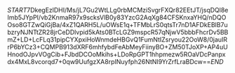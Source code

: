 $START$7DkegEzlDHI/Ms/jL7Gu2WtLLg0rbMCMziSvgrFXQr82EEtJT/jsqDQl8eImb5JYpPI/vb2KnmaR97x9scksVlB0y83YzcG2AqXg84CFSKnxaYHQ/nDQOOso8GTZwQiGjBa/4xZ1QARH5L/uOWsE1q+TFMbLrS0qtsTr7nD1AFDkEBlB7ubzryNJNTtZR28jrCeDDlvpid5kAts0BTcLGZ9mspcR57qNjwV5bbbFhcrDv5BBmZ+LD+LcFLq31pipCYXpxiHoWnmdeHBGvQ1FumNtIZsryou22OoW8/0jauIRrP6bYCz3+CQMPB913dXRF6mhfybdFeAbMeyFiinyBO+ZM50TJoXP+AP4uUHnodOJpvVOgCib+FJbdDCOoMkihs+LDoRpGPT1hhpmezw5ROaVDcPanpxdx4MxL8vcorqd7+0qw9UufgzXA8rpINuyfph26NtNI9YrZrfLraBDcw==$END$